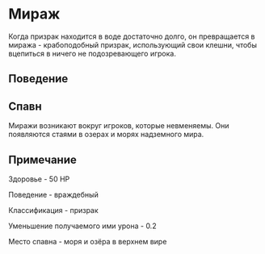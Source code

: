 # Мираж

Когда призрак находится в воде достаточно долго, он превращается в миража - крабоподобный призрак, использующий свои клешни, чтобы вцепиться в ничего не подозревающего игрока.

## Поведение



## Спавн

Миражи возникают вокруг игроков, которые невменяемы. Они появляются стаями в озерах и морях надземного мира.

## Примечание&#x20;

Здоровье - 50 HP

Поведение - враждебный

Классификация - призрак

Уменьшение получаемого ими урона - 0.2

Место спавна - моря и озёра в верхнем вире
